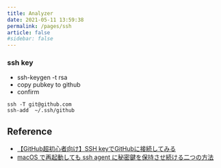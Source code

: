 ```yaml
---
title: Analyzer
date: 2021-05-11 13:59:38
permalink: /pages/ssh
article: false
#sidebar: false
---
```



### ssh key
- ssh-keygen -t rsa
- copy pubkey to github
- confirm
``` 
ssh -T git@github.com
ssh-add  ~/.ssh/github
```


## Reference
- [【GitHub超初心者向け】SSH keyでGitHubに接続してみる](https://zenn.dev/taki_san/articles/e18613a464e74b#%E6%9A%97%E5%8F%B7%E3%82%AD%E3%83%BC%E3%81%AE%E4%BD%9C%E6%88%90)
- [macOS で再起動しても ssh agent に秘密鍵を保持させ続ける二つの方法](https://qiita.com/sonots/items/a6dec06f95fca4757d4a)